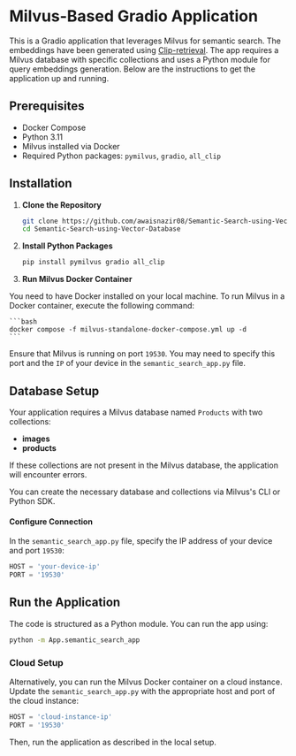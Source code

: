 # Milvus-Based Gradio Application

This is a Gradio application that leverages Milvus for semantic search. The embeddings have been generated using [Clip-retrieval](https://github.com/rom1504/clip-retrieval). The app requires a Milvus database with specific collections and uses a Python module for query embeddings generation. Below are the instructions to get the application up and running.

## Prerequisites

- Docker Compose
- Python 3.11
- Milvus installed via Docker
- Required Python packages: `pymilvus`, `gradio`, `all_clip`

## Installation

1. **Clone the Repository**

   ```bash
   git clone https://github.com/awaisnazir08/Semantic-Search-using-Vector-Database.git
   cd Semantic-Search-using-Vector-Database
   ```

2. **Install Python Packages**

    ```bash
    pip install pymilvus gradio all_clip
    ```

3. **Run Milvus Docker Container**

You need to have Docker installed on your local machine. To run Milvus in a Docker container, execute the following command:

    ```bash
    docker compose -f milvus-standalone-docker-compose.yml up -d
    ```
Ensure that Milvus is running on port `19530`. You may need to specify this port and the `IP` of your device in the `semantic_search_app.py` file.

## Database Setup

Your application requires a Milvus database named `Products` with two collections:

- **images**
- **products**

If these collections are not present in the Milvus database, the application will encounter errors.

You can create the necessary database and collections via Milvus's CLI or Python SDK.

#### Configure Connection

In the `semantic_search_app.py` file, specify the IP address of your device and port `19530`:

```python
HOST = 'your-device-ip'
PORT = '19530'
```

## Run the Application

The code is structured as a Python module. You can run the app using:

```bash
python -m App.semantic_search_app
```

### Cloud Setup

Alternatively, you can run the Milvus Docker container on a cloud instance. Update the `semantic_search_app.py` with the appropriate host and port of the cloud instance:

```python
HOST = 'cloud-instance-ip'
PORT = '19530'
```

Then, run the application as described in the local setup.


